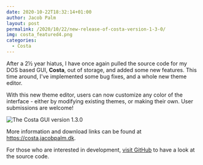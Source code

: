 ```yaml
---
date: 2020-10-22T18:32:14+01:00
author: Jacob Palm
layout: post
permalink: /2020/10/22/new-release-of-costa-version-1-3-0/
img: costa_featured4.png
categories:
  - Costa
---
```

After a 2&frac12; year hiatus, I have once again pulled the source code for my DOS based GUI, **Costa**, out of storage, and added some new features. This time around, I've implemented some bug fixes, and a whole new theme editor.

With this new theme editor, users can now customize any color of the interface - either by modifying existing themes, or making their own. User submissions are welcome!

![The Costa GUI version 1.3.0]({{site.url}}/assets/img/130.png)

More information and download links can be found at <https://costa.jacobpalm.dk>.

For those who are interested in development, [visit GitHub](https://github.com/jacobpalm/costa) to have a look at the source code.